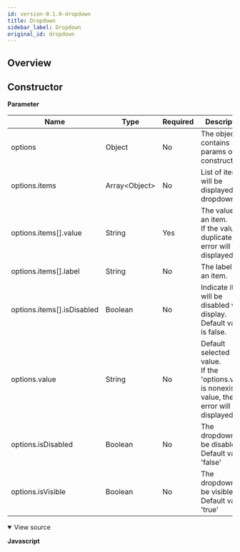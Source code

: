```yaml
---
id: version-0.1.0-dropdown
title: Dropdown
sidebar_label: Dropdown
original_id: dropdown
---
```


## Overview

## Constructor

**Parameter**

| Name                       | Type                            | Required | Description                                                                                                 |
| -------------------------- | ------------------------------- | -------- | ----------------------------------------------------------------------------------------------------------- |
| options                    | Object                          | No       | The object contains params of constructor.                                                                  |
| options.items              | Array&lt;Object&gt; | No       | List of items will be displayed on dropdown.                                                                |
| options.items[].value      | String                          | Yes      | The value of an item.<br>If the value is duplicate, the error will be displayed                       |
| options.items[].label      | String                          | No       | The label of an item.                                                                                       |
| options.items[].isDisabled | Boolean                         | No       | Indicate item will be disabled when display. Default value is false.                                        |
| options.value              | String                          | No       | Default selected value. <br> If the 'options.value' is nonexistent value, the error will be displayed |
| options.isDisabled         | Boolean                         | No       | The dropdown will be disabled. <br> Default value: 'false'                                            |
| options.isVisible          | Boolean                         | No       | The dropdown will be visible. <br> Default value: 'true'                                              |


<details class="tab-container" open> <Summary>View source</Summary>

**Javascript**
```javascript

```
</details>